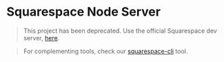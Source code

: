 # Squarespace Node Server
> This project has been deprecated. Use the official Squarespace dev server, [here](https://www.npmjs.com/package/@squarespace/squarespace-server).

> For complementing tools, check our [squarespace-cli](https://github.com/Squarefront/squarespace-cli) tool.